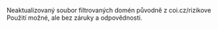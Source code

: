 Neaktualizovaný soubor filtrovaných domén původně z coi.cz/rizikove
Použití možné, ale bez záruky a odpovědnosti.
